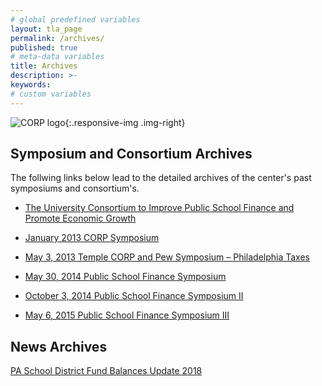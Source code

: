 ```yaml
---
# global predefined variables
layout: tla_page
permalink: /archives/
published: true
# meta-data variables
title: Archives
description: >-
keywords:
# custom variables
---
```

![CORP logo]({{site.baseurl}}/media/resizedcorplogo.png){:.responsive-img .img-right}
## Symposium and Consortium Archives
The follwing links below lead to the detailed archives of the center's past symposiums and consortium's. 

- [The University Consortium to Improve Public School Finance and Promote Economic Growth](https://sites.temple.edu/corparchives/the-university-consortium/)

- [January 2013 CORP Symposium](https://sites.temple.edu/corparchives/january-2013-symposium/)

- [May 3, 2013 Temple CORP and Pew Symposium – Philadelphia Taxes](https://sites.temple.edu/corparchives/2013-corp-and-pew-symposium/)

- [May 30, 2014 Public School Finance Symposium](https://sites.temple.edu/corparchives/may-2014-public-school-finance-symposium/) 

- [October 3, 2014 Public School Finance Symposium II](https://sites.temple.edu/corparchives/october-2014-public-school-finance-symposium-ii/) 

- [May 6, 2015 Public School Finance Symposium III](https://sites.temple.edu/corparchives/may-2015-public-school-finance-symposium-iii/)


## News Archives

[PA School District Fund Balances Update 2018](http://develop.cla.temple.edu/center-on-regional-politics/posts/pa-school-district-fund-balances-update-2018/)
